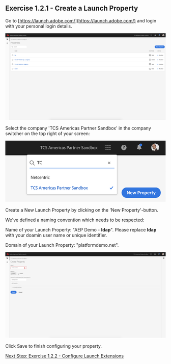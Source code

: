 ## Exercise 1.2.1 - Create a Launch Property

Go to [https://launch.adobe.com/](https://launch.adobe.com/) and login with your personal login details.

![Launch Setup](./images/launchlanding.png)

Select the company 'TCS Americas Partner Sandbox' in the company switcher on the top right of your screen:

![Launch Setup](./images/companyswitcher.png)

Create a New Launch Property by clicking on the 'New Property'-button.

We've defined a naming convention which needs to be respected:

Name of your Launch Property: "AEP Demo - **ldap**". Please replace **ldap** with your doamin user name or unique identifier.

Domain of your Launch Property: "platformdemo.net".

![Launch Setup](./images/createlaunchproperty.png)
 
Click Save to finish configuring your property.

[Next Step: Exercise 1.2.2 - Configure Launch Extensions](./ex2.md)



